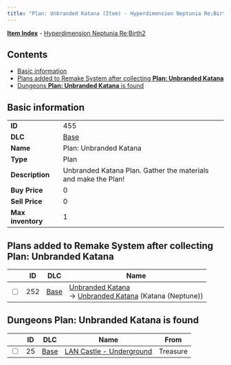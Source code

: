 ```yaml
---
title: "Plan: Unbranded Katana (Item) - Hyperdimension Neptunia Re;Birth2"
---
```


[**Item Index**](/neptunia/rb2/item/index.html) - [Hyperdimension Neptunia Re;Birth2](/neptunia/rb2)

## Contents

- [Basic information](#basic-information)
- [Plans added to Remake System after collecting **Plan: Unbranded Katana**](#plans-added-to-remake-system-after-collecting-plan-unbranded-katana)
- [Dungeons **Plan: Unbranded Katana** is found](#dungeons-plan-unbranded-katana-is-found)

## Basic information

|   |   |
| -- | -- |
| **ID** | 455 |
| **DLC** | [Base](/neptunia/rb2/dlc/0-base.html) |
| **Name** | Plan: Unbranded Katana |
| **Type** | Plan |
| **Description** | Unbranded Katana Plan. Gather the materials and make the Plan! |
| **Buy Price** | 0 |
| **Sell Price** | 0 |
| **Max inventory** | 1 |

## Plans added to Remake System after collecting **Plan: Unbranded Katana**

|    | ID | DLC | Name |
| -- | -- | --- | ---- |
| <input type="checkbox" id="rb2-remake-0-252" class="trackbox" /> | 252 | [Base](/neptunia/rb2/dlc/0-base.html) | [Unbranded Katana](/neptunia/rb2/remake/0-252-unbranded-katana.html)<br />→ [Unbranded Katana](/neptunia/rb2/item/0-1186-unbranded-katana.html) (Katana (Neptune)) |

## Dungeons **Plan: Unbranded Katana** is found

|    | ID | DLC | Name | From |
| -- | -- | --- | ---- | ---- |
| <input type="checkbox" id="rb2-dungeon-0-25" class="trackbox" /> | 25 | [Base](/neptunia/rb2/dlc/0-base.html) | [LAN Castle - Underground](/neptunia/rb2/dungeon/0-25-lan-castle-underground.html) | Treasure |